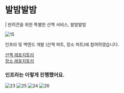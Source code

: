 # 발밤발밤
| 반려견을 위한 특별한 산책 서비스, 발밤발밤

![15](https://github.com/user-attachments/assets/a59296c4-45a8-4837-a47f-d47e3dc0768b)

인프라 및 백엔드 개발 (산책 파트, 장소 파트)에 참여하였습니다.

[산책 레포지토리](https://github.com/DevOcean-2/backend-walk)  
[장소 레포지토리](https://github.com/DevOcean-2/backend-place)

### 인프라는 이렇게 진행했어요.
![23](https://github.com/user-attachments/assets/5445659d-7c04-40df-bfe5-49620b35d038)
![25](https://github.com/user-attachments/assets/3257249c-d469-4c71-ab6c-7758a938ae77)
![24](https://github.com/user-attachments/assets/864f1587-691f-4cbe-9b3b-4a964e5c1de9)
![26](https://github.com/user-attachments/assets/ee534401-7f0c-499f-aabc-782f13fec4ba)
